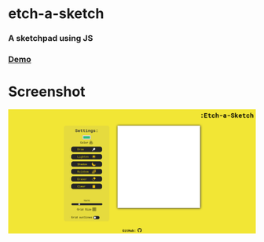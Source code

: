 # etch-a-sketch
### A sketchpad using JS
### [Demo](https://egoist000.github.io/etch-a-sketch/)
# Screenshot
![screenshot](screenshot.png)
